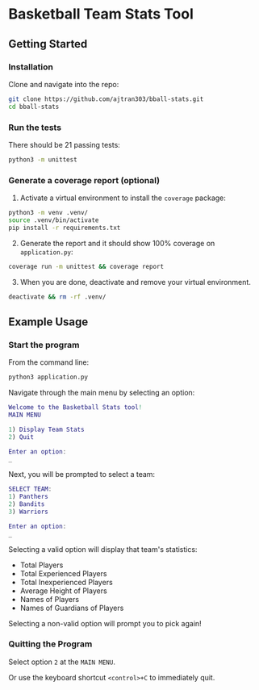 # Basketball Team Stats Tool

## Getting Started

### Installation

Clone and navigate into the repo:

```zsh
git clone https://github.com/ajtran303/bball-stats.git
cd bball-stats
```

### Run the tests

There should be 21 passing tests:

```zsh
python3 -m unittest
```

### Generate a coverage report (optional)

1. Activate a virtual environment to install the `coverage` package:

```zsh
python3 -m venv .venv/
source .venv/bin/activate
pip install -r requirements.txt
```

2. Generate the report and it should show 100% coverage on `application.py`:

```zsh
coverage run -m unittest && coverage report
```

3. When you are done, deactivate and remove your virtual environment.

```zsh
deactivate && rm -rf .venv/
```

## Example Usage

### Start the program 

From the command line:

```zsh
python3 application.py
```

Navigate through the main menu by selecting an option:

```m
Welcome to the Basketball Stats tool!
MAIN MENU

1) Display Team Stats
2) Quit

Enter an option:
_
```

Next, you will be prompted to select a team:

```m
SELECT TEAM:
1) Panthers
2) Bandits
3) Warriors

Enter an option:
_
```

Selecting a valid option will display that team's statistics:

- Total Players
- Total Experienced Players
- Total Inexperienced Players
- Average Height of Players
- Names of Players
- Names of Guardians of Players

Selecting a non-valid option will prompt you to pick again!

### Quitting the Program

Select option `2` at the `MAIN MENU`.

Or use the keyboard shortcut `<control>+C` to immediately quit.